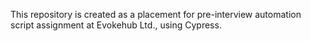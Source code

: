 This repository is created as a placement for pre-interview automation script assignment at Evokehub Ltd., using Cypress. 
